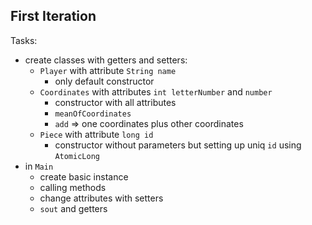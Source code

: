 ## First Iteration

Tasks:
- create classes with getters and setters:
  - `Player` with attribute `String name`
    - only default constructor
  - `Coordinates` with attributes `int letterNumber` and `number`
    - constructor with all attributes
    - `meanOfCoordinates`
    - `add` => one coordinates plus other coordinates
  - `Piece` with attribute `long id`
    - constructor without parameters but setting up uniq `id` using `AtomicLong`
- in `Main`
  - create basic instance
  - calling methods
  - change attributes with setters
  - `sout` and getters

